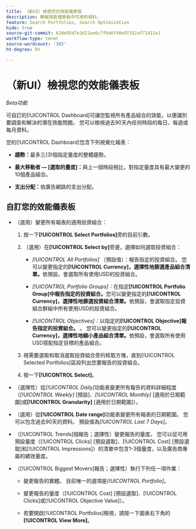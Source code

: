 ```yaml
---
title: （新UI）檢視您的效能儀表板
description: 瞭解效能儀表板中可用的資料。
feature: Search Portfolios, Search Optimization
hide: true
source-git-commit: 62de95d7e3d21ae6c7f0a6f40e97352af71411e1
workflow-type: tm+mt
source-wordcount: '365'
ht-degree: 0%

---
```


# （新UI）檢視您的效能儀表板

*Beta功能*

<!-- See wiki pageId=3404513731 for more things that may be added -->

可自訂的[!UICONTROL Dashboard]可讓您監視所有產品組合<!-- May later include other entity-level data -->的效能，以便識別要調查和解決的潛在效能問題。 您可以檢視過去90天內任何時段的每日、每週或每月資料。

您的[!UICONTROL Dashboard]包含下列視覺化報表：

* **趨勢：**&#x200B;最多三(3)個指定量度的整體趨勢。

* **最大移動者 — \[選取的量度\]：**&#x200B;與上一個時段相比，對指定量度具有最大變更的10個產品組合。

* **支出分配：**&#x200B;依廣告網路的支出分配。

## 自訂您的效能儀表板

* （選用）變更所有報表的適用投資組合：

   1. 按一下&#x200B;**[!UICONTROL Select Portfolios]**&#x200B;旁的目前引數。

   1. （選用）在&#x200B;**[!UICONTROL Select by]**&#x200B;旁邊，選擇如何選取投資組合：

      * *[!UICONTROL All Portfolios]* （預設值）：報告指定的投資組合。 您可以變更指定的&#x200B;**[!UICONTROL Currency]，選擇性地篩選產品組合清單。**&#x200B;依預設，會選取所有使用USD的投資組合。

      * *[!UICONTROL Portfolio Groups]：*&#x200B;在指定&#x200B;**[!UICONTROL Portfolio Group]中報告指定的投資組合。**&#x200B;您可以變更指定的&#x200B;**[!UICONTROL Currency]，選擇性地篩選投資組合清單。**&#x200B;依預設，會選取指定投資組合群組中所有使用USD的投資組合。

      * *[!UICONTROL Objectives]：*&#x200B;以指定的&#x200B;**[!UICONTROL Objective]報告指定的投資組合。** 。 您可以變更指定的&#x200B;**[!UICONTROL Currency]，選擇性地縮小產品組合清單。**&#x200B;依預設，會選取所有使用USD搭配指定目標的產品組合。

   1. 視需要選取和取消選取投資組合旁的核取方塊，直到[!UICONTROL Selected Portfolios]區段列出您要報告的投資組合。

   1. 按一下&#x200B;**[!UICONTROL Select]**。

* （選擇性）從&#x200B;*[!UICONTROL Daily]*&#x200B;功能表變更所有報告的資料詳細程度（*[!UICONTROL Weekly]* \[預設\]、*[!UICONTROL Monthly]* \[適用於日期範圍\]或&#x200B;**[!UICONTROL Granularity]** \[適用於日期範圍\]）。

* （選用）從&#x200B;**[!UICONTROL Date range]**&#x200B;功能表變更所有報表的日期範圍。 您可以包含過去90天的資料。 預設值為&#x200B;*[!UICONTROL Last 7 Days]*。

* （[!UICONTROL Trends]個報告；選擇性）變更報告的量度。 您可以從可用預設量度（[!UICONTROL Clicks] \[預設選取\]、[!UICONTROL Cost] \[預設選取\]和[!UICONTROL Impressions]）的清單中包含1-3個量度，以及廣告商專屬的績效量度。

* （[!UICONTROL Biggest Movers]報告；選擇性）執行下列任一項作業：

   * 變更報告的實體。 目前唯一的選項是&#x200B;*[!UICONTROL Portfolio]*。

   * 變更報告的量度（[!UICONTROL Cost] \[預設選取\]、[!UICONTROL Clicks]或[!UICONTROL Objective Value]）。

   * 若要開啟[!UICONTROL Portfolios]檢視，請按一下圖表右下角的&#x200B;**[!UICONTROL View More]**。<!-- This currently lists all portfolios, not a filtered view of the portfolios in the report -->

